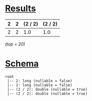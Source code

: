 # [Results](#tab/results)

|2  |2  |(2 / 2)|(2 / 2)|
|---|---|-------|-------|
|2  |2  |1.0    |1.0    |

_(top = 20)_

# [Schema](#tab/schema)

```shell
root
 |-- 2: long (nullable = false)
 |-- 2: long (nullable = false)
 |-- (2 / 2): double (nullable = true)
 |-- (2 / 2): double (nullable = true)

```
